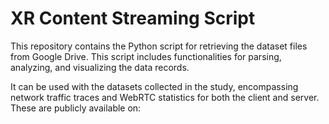 # XR Content Streaming Script

This repository contains the Python script for retrieving the dataset files from Google Drive. This script includes functionalities for parsing, analyzing, and visualizing the data records.

It can be used with the datasets collected in the study, encompassing network traffic traces and WebRTC statistics for both the client and server. These are publicly available on: 
